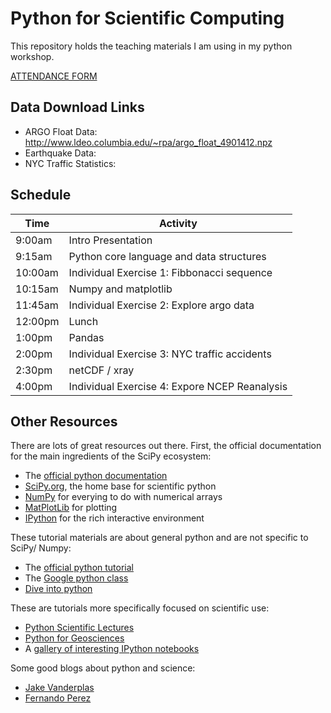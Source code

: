# Python for Scientific Computing #

This repository holds the teaching materials I am using in my python workshop.

[ATTENDANCE FORM](http://goo.gl/forms/r4FBhDrTFP)

## Data Download Links ##

* ARGO Float Data: http://www.ldeo.columbia.edu/~rpa/argo_float_4901412.npz
* Earthquake Data:
* NYC Traffic Statistics:

## Schedule ##

Time   | Activity 
------ | --------
9:00am | Intro Presentation
9:15am | Python core language and data structures
10:00am | Individual Exercise 1: Fibbonacci sequence
10:15am | Numpy and matplotlib
11:45am | Individual Exercise 2: Explore argo data
12:00pm | Lunch
1:00pm | Pandas
2:00pm | Individual Exercise 3: NYC traffic accidents
2:30pm | netCDF / xray
4:00pm | Individual Exercise 4: Expore NCEP Reanalysis



## Other Resources ##

There are lots of great resources out there. First, the official documentation for the main ingredients of the SciPy ecosystem:
* The [official python documentation](https://www.python.org/doc/)
* [SciPy.org](http://www.scipy.org/), the home base for scientific python
* [NumPy](http://www.numpy.org/) for everying to do with numerical arrays
* [MatPlotLib](http://matplotlib.org/) for plotting
* [IPython](http://ipython.org/) for the rich interactive environment

These tutorial materials are about general python and are not specific to SciPy/ Numpy:
* The [official python tutorial](https://docs.python.org/2/tutorial/)
* The [Google python class](https://developers.google.com/edu/python/)
* [Dive into python](http://www.diveintopython.net/toc/index.html)

These are tutorials more specifically focused on scientific use:
* [Python Scientific Lectures](http://scipy-lectures.github.io/)
* [Python for Geosciences](https://github.com/koldunovn/python_for_geosciences)
* A [gallery of interesting IPython notebooks](https://github.com/ipython/ipython/wiki/A-gallery-of-interesting-IPython-Notebooks)

Some good blogs about python and science:
* [Jake Vanderplas](http://jakevdp.github.io/)
* [Fernando Perez](http://blog.fperez.org/)


